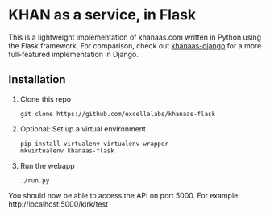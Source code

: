 # KHAN as a service, in Flask

This is a lightweight implementation of khanaas.com written in Python using the Flask framework.  For comparison, check out [khanaas-django](https://github.com/excellalabs/khanaas-django) for a more full-featured implementation in Django.

## Installation

1. Clone this repo

    ```shell
    git clone https://github.com/excellalabs/khanaas-flask
    ```

1. Optional: Set up a virtual environment

    ```shell
    pip install virtualenv virtualenv-wrapper
    mkvirtualenv khanaas-flask
    ```

1. Run the webapp

    ```shell
    ./run.py
    ```

You should now be able to access the API on port 5000.  For example: http://localhost:5000/kirk/test
